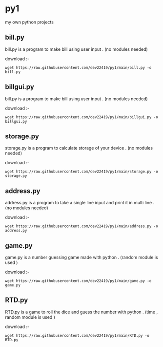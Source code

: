 # py1
my own python projects

## bill.py
bill.py is a program to make bill using user input . (no modules needed)

download :-<br>
```
wget https://raw.githubusercontent.com/dev22419/py1/main/bill.py -o bill.py
```

## billgui.py
bill.py is a program to make bill using user input . (no modules needed)

download :-<br>
```
wget https://raw.githubusercontent.com/dev22419/py1/main/billgui.py -o billgui.py
```


## storage.py
storage.py is a program to calculate storage of your device . (no modules needed)

download :-<br>
```
wget https://raw.githubusercontent.com/dev22419/py1/main/storage.py -o storage.py
```

## address.py
address.py is a program to take a single line input and print it in multi line . (no modules needed)

download :-<br>
```
wget https://raw.githubusercontent.com/dev22419/py1/main/address.py -o address.py
```

## game.py 
game.py is a number guessing game made with python . (random module is used )

download :-<br>
```
wget https://raw.githubusercontent.com/dev22419/py1/main/game.py -o game.py
```

## RTD.py
RTD.py is a game to roll the dice and guess the number with python . (time , random module is used )

download :-<br>
```
wget https://raw.githubusercontent.com/dev22419/py1/main/RTD.py -o RTD.py
```
